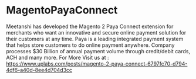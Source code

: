 # MagentoPayaConnect
Meetanshi has developed the Magento 2 Paya Connect extension for merchants who want an innovative and secure online payment solution for their customers at any time. Paya is a leading integrated payment system that helps store customers to do online payment anywhere. Company processes $30 Billion of annual payment volume through credit/debit cards, ACH and many more. For More Visit us at : https://www.uplabs.com/posts/magento-2-paya-connect-6797fc70-d794-4df6-a40d-8ee4d704d3cc
